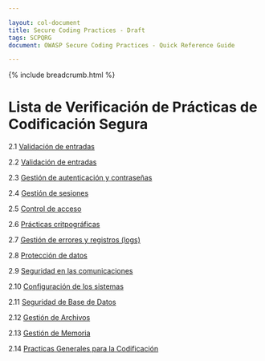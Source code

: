 ```yaml
---

layout: col-document
title: Secure Coding Practices - Draft
tags: SCPQRG
document: OWASP Secure Coding Practices - Quick Reference Guide

---
```


{% include breadcrumb.html %}
# Lista de Verificación de Prácticas de Codificación Segura

2.1 [Validación de entradas](05-checklist.md#input-validation)

2.2 [Validación de entradas](05-checklist.md#output-encoding)

2.3 [Gestión de autenticación y contraseñas](05-checklist.md#authentication-and-password-management)

2.4 [Gestión de sesiones](05-checklist.md#session-management)

2.5 [Control de acceso](05-checklist.md#access-control)

2.6 [Prácticas critpográficas](05-checklist.md#cryptographic-practices)

2.7 [Gestión de errores y registros (logs)](05-checklist.md#error-handling-and-logging)

2.8 [Protección de datos](05-checklist.md#data-protection)

2.9 [Seguridad en las comunicaciones](05-checklist.md#communication-security)

2.10 [Configuración de los sistemas](05-checklist.md#system-configuration)

2.11 [Seguridad de Base de Datos](05-checklist.md#database-security)

2.12 [Gestión de Archivos](05-checklist.md#file-management)

2.13 [Gestión de Memoria](05-checklist.md#memory-management)

2.14 [Practicas Generales para la Codificación](05-checklist.md#general-coding-practices)
